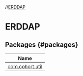 //[ERDDAP](index.md)

# ERDDAP

## Packages {#packages}

| Name |
|---|
| [com.cohort.util](-e-r-d-d-a-p/com.cohort.util/index.md) |